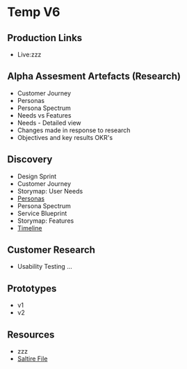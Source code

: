 # Temp V6

## Production Links
- Live:zzz


## Alpha Assesment Artefacts (Research)
- Customer Journey
- Personas
- Persona Spectrum
- Needs vs Features
- Needs - Detailed view
- Changes made in response to research
- Objectives and key results OKR's

## Discovery
- Design Sprint
- Customer Journey
- Storymap: User Needs
- [Personas](personas.pdf)
- Persona Spectrum
- Service Blueprint
- Storymap: Features  
- [Timeline](webpages/timeline)


## Customer Research
- Usability Testing ...


## Prototypes
- v1
- v2


## Resources
- zzz
- [Saltire File](saltire.png)
